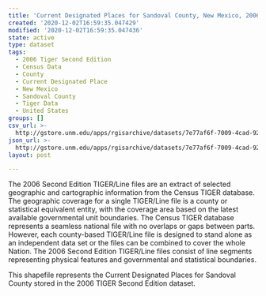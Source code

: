 ```yaml
---
title: 'Current Designated Places for Sandoval County, New Mexico, 2006se TIGER'
created: '2020-12-02T16:59:35.047429'
modified: '2020-12-02T16:59:35.047436'
state: active
type: dataset
tags:
  - 2006 Tiger Second Edition
  - Census Data
  - County
  - Current Designated Place
  - New Mexico
  - Sandoval County
  - Tiger Data
  - United States
groups: []
csv_url: >-
  http://gstore.unm.edu/apps/rgisarchive/datasets/7e77af6f-7009-4cad-9244-6f8d099daf43/tgr2006se_sand_placecu.derived.csv
json_url: >-
  http://gstore.unm.edu/apps/rgisarchive/datasets/7e77af6f-7009-4cad-9244-6f8d099daf43/tgr2006se_sand_placecu.derived.json
layout: post

---
```

The 2006 Second Edition TIGER/Line files are an extract of selected geographic and cartographic information from the Census TIGER database.  The geographic coverage for a single TIGER/Line file is a county or statistical equivalent entity, with the coverage area based on the latest available governmental unit boundaries. The Census TIGER database represents a seamless national file with no overlaps or gaps between parts.  However, each county-based TIGER/Line file is designed to stand alone as an independent data set or the files can be combined to cover the whole Nation.  The 2006 Second Edition  TIGER/Line files consist of line segments representing physical features and governmental and statistical boundaries.  

This shapefile represents the Current Designated Places for Sandoval County stored in the 2006 TIGER Second Edition dataset.
